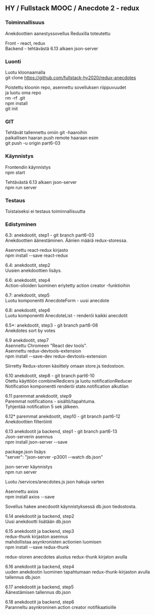 ## HY / Fullstack MOOC / Anecdote 2 - redux

### Toiminnallisuus  

Anekdoottien aanestyssovellus Reduxilla toteutettu

Front - react, redux  
Backend - tehtävästä 6.13 alkaen json-server  
 

### Luonti  

Luotu kloonaamalla  
git clone https://github.com/fullstack-hy2020/redux-anecdotes

Poistettu kloonin repo, asennettu sovelluksen riippuvuudet  
ja luotu oma repo  
rm -rf .git  
npm install  
git init   

### GIT

Tehtävät tallennettu omiin git -haaroihin  
paikallisen haaran push remote haaraan esim  
git push -u origin part6-03  

### Käynnistys  
Frontendin käynnistys  
npm start  

Tehtävästä 6.13 alkaen  json-server  
npm run server  


### Testaus  
Toistaiseksi ei testaus toiminnallisuutta   

### Edistyminen

6.3: anekdootit, step1 - git branch part6-03  
Anekdoottien äänestäminen. Äänien määrä redux-storessa.    

Asennettu react-redux kirjasto  
npm install --save react-redux  

6.4: anekdootit, step2  
Uusien anekdoottien lisäys.  

6.6: anekdootit, step4  
Action-olioiden luominen eriytetty action creator -funktioihin  

6.7: anekdootit, step5   
Luotu komponentti AnecdoteForm - uusi anecdote    

6.8: anekdootit, step6  
Luotu komponentti AnecdoteList - renderöi kaikki anecdotit  

6.5*: anekdootit, step3   - git branch part6-08  
Anekdotes sort by votes  

6.9 anekdootit, step7  
Asennettu Chromeen "React dev tools".  
Asennettu redux-devtools-extension  
npm install --save-dev redux-devtools-extension  

Siirretty Redux-storen käsittely omaan store.js tiedostoon.  

6.10 anekdootit, step8 - git branch part6-10  
Otettu käyttöön combineRedicers ja luotu notificationReducer  
Notification komponentti renderöi state.notification alkutilan  

6.11 paremmat anekdootit, step9  
Paremmat notifications - sisältö/tapahtuma.  
Tyhjentää notification 5 sek jälkeen.  

6.12* paremmat anekdootit, step10  - git branch part6-12  
Anekdoottien filteröinti   

6.13 anekdootit ja backend, step1  - git branch part6-13  
Json-serverin asennus  
npm install json-server --save  

package.json lisäys  
"server": "json-server -p3001 --watch db.json"  

json-server käynnistys  
npm run server  

Luotu /services/anecdotes.js json hakuja varten  

Asennettu axios  
npm install axios --save  

Sovellus hakee anecdootit käynnistyksessä db.json tiedostosta.  

6.14 anekdootit ja backend, step2  
Uusi anekdootti lisätään db.json  

6.15 anekdootit ja backend, step3  
redux-thunk kirjaston asennus  
mahdollistaa asynkronisten actionien luomisen  
npm install --save redux-thunk  

redux-storen anecdotes alustus redux-thunk kirjaton avulla   

6.16 anekdootit ja backend, step4  
uuden anekdootin luominen tapahtumaan redux-thunk-kirjaston avulla  
tallennus db.json  

6.17 anekdootit ja backend, step5  
Äänestämisen tallennus db.json  

6.18 anekdootit ja backend, step6  
Paranneltu asynkroninen action creator notifikaatioille  




